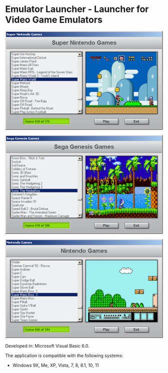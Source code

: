 # Emulator Launcher - Launcher for Video Game Emulators

![screenshot](screenshot1.png)

![screenshot](screenshot2.png)

![screenshot](screenshot3.png)

Developed in: Microsoft Visual Basic 6.0.

The application is compatible with the following systems:

- Windows 9X, Me, XP, Vista, 7, 8, 8.1, 10, 11
